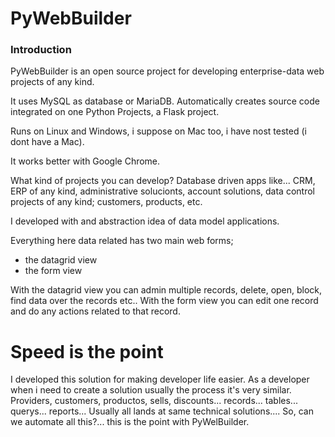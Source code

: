 # PyWebBuilder

### Introduction

PyWebBuilder is an open source project for developing enterprise-data web projects of any kind.

It uses MySQL as database or MariaDB.
Automatically creates source code integrated on one Python Projects, a Flask project.

Runs on Linux and Windows, i suppose on Mac too, i have nost tested (i dont have a Mac).

It works better with Google Chrome.

What kind of projects you can develop?
Database driven apps like...
CRM, ERP of any kind, administrative solucionts, account solutions, data control projects of any kind; customers, products, etc. 

I developed with and abstraction idea of data model applications.

Everything here data related has two main web forms; 

- the datagrid view
- the form view

With the datagrid view you can admin multiple records, delete, open, block, find data over the records etc..
With the form view you can edit one record and do any actions related to that record.

# Speed is the point
I developed this solution for making developer life easier. As a developer when i need to create a solution usually the process it's very similar. Providers, customers, productos, sells, discounts... records... tables... querys... reports... Usually all lands at same technical solutions.... So, can we automate all this?... this is the point with PyWelBuilder.






